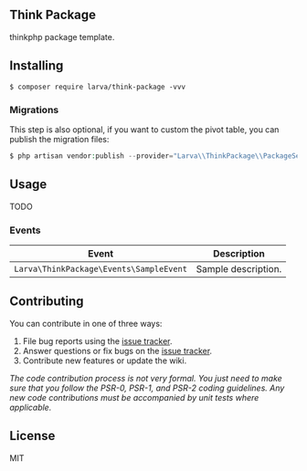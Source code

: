 Think Package
---

thinkphp package template.

## Installing

```shell
$ composer require larva/think-package -vvv
```

### Migrations

This step is also optional, if you want to custom the pivot table, you can publish the migration files:

```php
$ php artisan vendor:publish --provider="Larva\\ThinkPackage\\PackageService" --tag=migrations
```

## Usage

TODO

### Events

| **Event**                                       | **Description**                             |
| ----------------------------------------------- | ------------------------------------------- |
| `Larva\ThinkPackage\Events\SampleEvent`    | Sample description.                         |

## Contributing

You can contribute in one of three ways:

1. File bug reports using the [issue tracker](https://github.com/larvatecn/think-package/issues).
2. Answer questions or fix bugs on the [issue tracker](https://github.com/larvatecn/think-package/issues).
3. Contribute new features or update the wiki.

_The code contribution process is not very formal. You just need to make sure that you follow the PSR-0, PSR-1, and PSR-2 coding guidelines. Any new code contributions must be accompanied by unit tests where applicable._

## License

MIT
